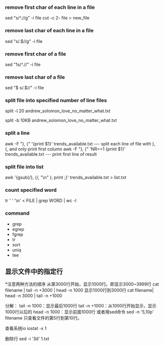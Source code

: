 ### remove first char of each line in a file
sed "s/^.//g" -i file
cut -c 2- file > new_file

### remove last char of each line in a file
sed "s/.$//g" -i file

### remove first char of a file
sed "1s/^.//" -i file

### remove last char of a file
sed "$ s/.$//" -i file

### split file into specified number of line files
split -l 20 andrew_solomon_love_no_matter_what.txt 

split -b 10KB andrew_solomon_love_no_matter_what.txt 

### split a line 
awk -F "}, {" '{print $1}' trends_available.txt              --- split each line of file with }, {, and only print first column
awk -F "}, {" 'NR==1 {print $1}' trends_available.txt        --- print first line of result

### split file into list
awk  '{gsub(/}, {/, "\n" ); print ;}' trends_available.txt > list.txt

### count specified word 
tr ' ' '\n' < FILE | grep WORD | wc -l


### command 
 * grep
 * egrep
 * fgrep
 * tr
 * sort
 * uniq
 * tee


## 显示文件中的指定行
*注意两种方法的顺序
从第3000行开始，显示1000行。即显示3000~3999行
cat filename | tail -n +3000 | head -n 1000
显示1000行到3000行
cat filename| head -n 3000 | tail -n +1000

分解：
    tail -n 1000：显示最后1000行
    tail -n +1000：从1000行开始显示，显示1000行以后的
    head -n 1000：显示前面1000行
或者用sed命令
sed -n '5,10p' filename 只查看文件的第5行到第10行。


查看系统io
iostat -x 1

删除行
sed -i '3d' 1.txt


